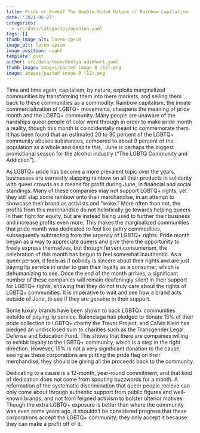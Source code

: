 ```yaml
---
title: Pride or Greed? The Double-Sided Nature of Rainbow Capitalism
date: '2021-06-27'
categories:
  - src/data/categories/opinion.yaml
tags: []
thumb_image_alt: lorem-ipsum
image_alt: lorem-ipsum
image_position: right
template: post
author: src/data/team/deetya-adikhari.yaml
thumb_image: images/pasted image 0 (12).png
image: images/pasted image 0 (12).png
---
```

Time and time again, capitalism, by nature, exploits marginalized communities by transforming them into mere markets, and selling them back to these communities as a commodity. Rainbow capitalism, the innate commercialization of LGBTQ+ movements, cheapens the meaning of pride month and the LGBTQ+ community. Many people are unaware of the hardships queer people of color went through in order to make pride month a reality, though this month is coincidentally meant to commemorate them. It has been found that an estimated 20 to 30 percent of the LGBTQ+ community abuses substances, compared to about 9 percent of the population as a whole and despite this,  June is perhaps the biggest promotional season for the alcohol industry (“The LGBTQ Community and Addiction”).

As LGBTQ+ pride has become a more prevalent topic over the years, businesses are earnestly slapping rainbow on all their products in solidarity with queer crowds as a means for profit during June, in financial and social standings. Many of these companies may not support LGBTQ+ rights, yet they still slap some rainbow onto their merchandise, in an attempt to showcase their brand as activists and “woke.” More often than not, the profits from this merchandise do not holistically go towards helping queers in their fight for equity, but are instead being used to further their business and increase profits even more. This makes the marginalized communities that pride month was dedicated to feel like paltry commodities, subsequently subtracting from the urgency of LGBTQ+ rights. Pride month began as a way to appreciate queers and give them the opportunity to freely express themselves, but through fervent consumerism, the celebration of this month has begun to feel somewhat inauthentic. As a queer person, it feels as if nobody is sincere about their rights and are just paying lip service in order to gain their loyalty as a consumer, which is dehumanizing to see. Once the end of the month arrives, a significant number of these companies will remain deafeningly silent in their support for LGBTQ+ rights, showing that they do not truly care about the rights of LGBTQ+ communities. It is imperative to wait and see how a brand acts outside of June, to see if they are genuine in their support.

Some luxury brands have been shown to back LGBTQ+ communities outside of paying lip service. Balenciaga has pledged to donate 15% of their pride collection to LGBTQ+ charity the Trevor Project, and Calvin Klein has pledged an undisclosed sum to charities such as the Transgender Legal Defense and Education Fund. This shows that there are companies willing to exhibit loyalty to the LGBTQ+ community, which is a step in the right direction. However, 15% is not a very significant donation to the cause; seeing as these corporations are putting the pride flag on their merchandise, they should be giving all the proceeds back to the community.

Dedicating to a cause is a 12-month, year-round commitment, and that kind of dedication does not come from spouting buzzwords for a month. A reformation of the systematic discrimination that queer people recieve can only come about through authentic support from public figures and well-known brands, and not from feigned activism to bolster ulterior motives. Though the extra LGBTQ+ exposure is better than where the community was even some years ago, it shouldn’t be considered progress that these corporations accept the LGBTQ+ community; they only accept it because they can make a profit off of it. 
